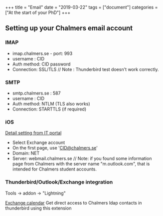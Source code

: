+++
title =  "Email"
date = "2019-03-22"
tags = ["document"]
categories = ["At the start of your PhD"]
+++

## Setting up your Chalmers email account


### IMAP
- imap.chalmers.se - port: 993
- username : CID
- Auth method: CID password
- Connection: SSL/TLS
// Note : Thunderbird test doesn't work correctly.

### SMTP
- smtp.chalmers.se : 587
- username : CID
- Auth method: NTLM (TLS also works)
- Connection: STARTTLS (if required)

### iOS
[Detail setting from IT portal](https://it.portal.chalmers.se/itportal/MobilSurfPlattaApple/Epost)
- Select Exchange account
- On the first page, use 'CID@chalmers.se'
- Domain: NET
- Server: webmail.chalmers.se
// Note: if you found some information page from Chalmers with the server name "m.outlook.com", that is intended for Chalmers student accounts.

### Thunderbird/Outlook/Exchange integration
Tools -> addon -> "Lightning"

[Exchange calendar](https://github.com/Ericsson/exchangecalendar/releases) Get direct access to Chalmers ldap contacts in thunderbird using this extension
